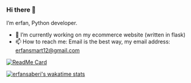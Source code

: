 ### Hi there 👋

I’m erfan, Python developer.

- 🔭 I’m currently working on my ecommerce website (written in flask)
- 📫 How to reach me: Email is the best way, my email address: erfansmart12@gmail.com

[![ReadMe Card](https://github-readme-stats.vercel.app/api?username=erfansaberi&show_icons=true)](https://github.com/erfansaberi)

[![erfansaberi's wakatime stats](https://github-readme-stats.vercel.app/api/wakatime?username=erfansaberi)](https://github.com/erfansaberi)
